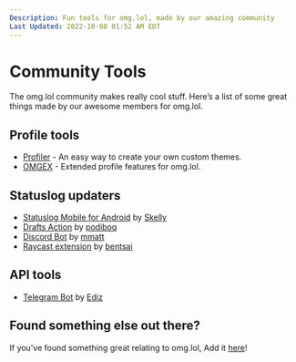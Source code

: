 ```yaml
---
Description: Fun tools for omg.lol, made by our amazing community  
Last Updated: 2022-10-08 01:52 AM EDT
---
```


# Community Tools

The omg.lol community makes really cool stuff. Here’s a list of some great things made by our awesome members for omg.lol.

## Profile tools

- [Profiler](https://profiler.omg.lol) - An easy way to create your own custom themes.
- [OMGEX](https://github.com/LITDevs/OMGex) - Extended profile features for omg.lol.

## Statuslog updaters

- [Statuslog Mobile for Android](https://play.google.com/store/apps/details?id=lol.omg.skelly.statuslog) by [Skelly](https://skelly.omg.lol)
- [Drafts Action](https://actions.getdrafts.com/a/2DT) by [podiboq](https://podiboq.omg.lol)
- [Discord Bot](https://github.com/mmattbtw/discord-status.lol) by [mmatt](https://mm.omg.lol)
- [Raycast extension](https://paste.lol/bentsai/raycast-status-lol) by [bentsai](https://bentsai.omg.lol)

## API tools

- [Telegram Bot](https://t.me/omgdotlolbot) by [Ediz](https://ediz.omg.lol)

## Found something else out there?

If you've found something great relating to omg.lol, Add it [here](https://github.com/neatnik/omg.lol/discussions/242)!
